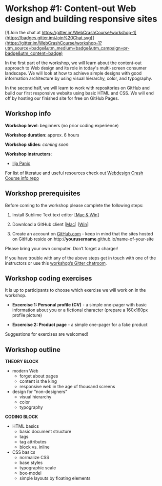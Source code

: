 # Workshop #1: Content-out Web design and building responsive sites

[![Join the chat at https://gitter.im/WebCrashCourse/workshop-1](https://badges.gitter.im/Join%20Chat.svg)](https://gitter.im/WebCrashCourse/workshop-1?utm_source=badge&utm_medium=badge&utm_campaign=pr-badge&utm_content=badge)

In the first part of the workshop, we will learn about the content-out approach to Web design and its role in today's multi-screen consumer landscape. We will look at how to achieve simple designs with good information architecture by using visual hierarchy, color, and typography.

In the second half, we will learn to work with repositories on GitHub and build our first responsive website using basic HTML and CSS. We will end off by hosting our finished site for free on GitHub Pages.


## Workshop info

**Workshop level**: beginners (no prior coding experience)

**Workshop duration**: approx. 6 hours

**Workshop slides**: *coming soon*

**Workshop instructors**:

- [Ilja Panic](http://iljapanic.me)


For list of literatue and useful resources check out [Webdesign Crash Course info repo](https://github.com/WebCrashCourse/info)


## Workshop prerequisites

Before coming to the workshop please complete the following steps:

1. Install Sublime Text text editor [[Mac & Win](http://www.sublimetext.com/3)]

2. Download a GitHub client [[Mac](https://mac.github.com/)] [[Win](https://windows.github.com/)]

3. Create an account on [GitHub.com](https://github.com/) - keep in mind that the sites hosted on GitHub reside on http://**yourusername**.github.io/name-of-your-site

Please bring your own computer. Don’t forget a charger!

If you have trouble with any of the above steps get in touch with one of the instructors or use this [workshop’s Gitter chatroom](https://gitter.im/WebCrashCourse/workshop-1).


## Workshop coding exercises

It is up to participants to choose which exercise we will work on in the workshop.

- **Excercise 1: Personal profile (CV)** - a simple one-pager with basic information about you or a fictional character (prepare a 160x160px profile picture)

- **Excercise 2: Product page** - a simple one-pager for a fake product

Suggestions for exercises are welcomed!


## Workshop outline

**THEORY BLOCK**

- modern Web
	- forget about pages
	- content is the king
	- responsive web in the age of thousand screens
- design for “non-designers”
    - visual hierarchy
    - color
    - typography

**CODING BLOCK**

- HTML basics
    - basic document structure
    - tags
    - tag attributes
    - block vs. inline
- CSS basics
    - normalize CSS
    - base styles
    - typographic scale
    - box-model
    - simple layouts by floating elements







